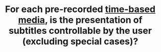---
title: For each pre-recorded [time-based media](#time-based-media-audio-video-and-synchronised), is the presentation of subtitles controllable by the user (excluding special cases)?
---
